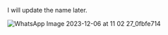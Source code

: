 I will update the name later. 

![WhatsApp Image 2023-12-06 at 11 02 27_0fbfe714](https://github.com/chunleige/fascinating_houseplant/assets/65377692/8e50af85-0201-48a8-b7cd-4ad2d5f0f9a6)
